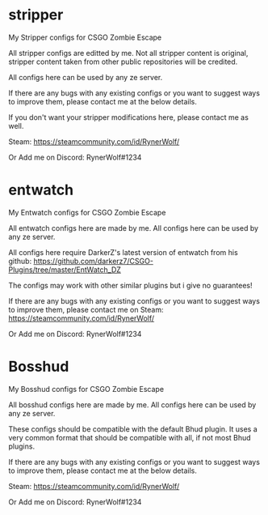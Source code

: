 # stripper
My Stripper configs for CSGO Zombie Escape

All stripper configs are editted by me.
Not all stripper content is original, stripper content taken from other public repositories will be credited.

All configs here can be used by any ze server.

If there are any bugs with any existing configs or you want to suggest ways to improve them, please contact me at the below details.

If you don't want your stripper modifications here, please contact me as well.

Steam:
https://steamcommunity.com/id/RynerWolf/

Or Add me on Discord:
RynerWolf#1234

# entwatch
My Entwatch configs for CSGO Zombie Escape

All entwatch configs here are made by me.
All configs here can be used by any ze server.

All configs here require DarkerZ's latest version of entwatch from his github:
https://github.com/darkerz7/CSGO-Plugins/tree/master/EntWatch_DZ

The configs may work with other similar plugins but i give no guarantees!

If there are any bugs with any existing configs or you want to suggest ways to improve them, please contact me on Steam:
https://steamcommunity.com/id/RynerWolf/

Or Add me on Discord:
RynerWolf#1234

# Bosshud
My Bosshud configs for CSGO Zombie Escape

All bosshud configs here are made by me.
All configs here can be used by any ze server.

These configs should be compatible with the default Bhud plugin. 
It uses a very common format that should be compatible with all, if not most Bhud plugins.

If there are any bugs with any existing configs or you want to suggest ways to improve them, please contact me at the below details.

Steam:
https://steamcommunity.com/id/RynerWolf/

Or Add me on Discord:
RynerWolf#1234
